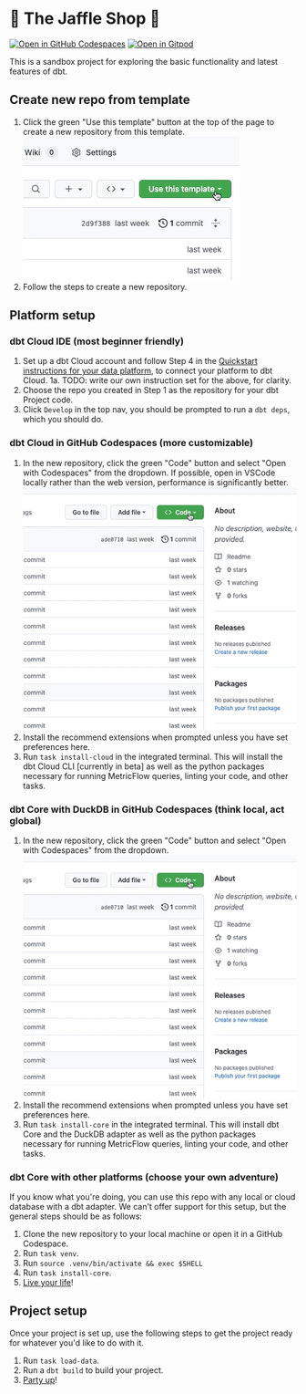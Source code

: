 # 🥪 The Jaffle Shop 🦘

[![Open in GitHub Codespaces](https://github.com/codespaces/badge.svg)](https://codespaces.new/dbt-labs/jaffle-shop?quickstart=1)
[![Open in Gitpod](https://gitpod.io/button/open-in-gitpod.svg)](https://gitpod.io/#https://github.com/dbt-labs/jaffle-shop)

This is a sandbox project for exploring the basic functionality and latest features of dbt.

## Create new repo from template

1. Click the green "Use this template" button at the top of the page to create a new repository from this template.
   ![Click 'Use this template'](/.github/static/use-template.gif)
2. Follow the steps to create a new repository.

## Platform setup

### dbt Cloud IDE (most beginner friendly)
1. Set up a dbt Cloud account and follow Step 4 in the [Quickstart instructions for your data platform](https://docs.getdbt.com/quickstarts), to connect your platform to dbt Cloud.
  1a. TODO: write our own instruction set for the above, for clarity. 
2. Choose the repo you created in Step 1 as the repository for your dbt Project code.
3. Click `Develop` in the top nav, you should be prompted to run a `dbt deps`, which you should do.

### dbt Cloud in GitHub Codespaces (more customizable)

1. In the new repository, click the green "Code" button and select "Open with Codespaces" from the dropdown. If possible, open in VSCode locally rather than the web version, performance is significantly better.
  ![Create codespace on main](.github/static/open-codespace.gif)
2. Install the recommend extensions when prompted unless you have set preferences here.
3. Run `task install-cloud` in the integrated terminal. This will install the dbt Cloud CLI [currently in beta] as well as the python packages necessary for running MetricFlow queries, linting your code, and other tasks.

### dbt Core with DuckDB in GitHub Codespaces (think local, act global)

1. In the new repository, click the green "Code" button and select "Open with Codespaces" from the dropdown.
  ![Create codespace on main](.github/static/open-codespace.gif)
2. Install the recommend extensions when prompted unless you have set preferences here.
3. Run `task install-core` in the integrated terminal. This will install dbt Core and the DuckDB adapter as well as the python packages necessary for running MetricFlow queries, linting your code, and other tasks.

### dbt Core with other platforms (choose your own adventure)

If you know what you're doing, you can use this repo with any local or cloud database with a dbt adapter. We can't offer support for this setup, but the general steps should be as follows:

1. Clone the new repository to your local machine or open it in a GitHub Codespace.
2. Run `task venv`.
3. Run `source .venv/bin/activate && exec $SHELL`
4. Run `task install-core`.
5. [Live your life](https://www.youtube.com/watch?v=koVHN6eO4Xg&t=72s)!

## Project setup

Once your project is set up, use the following steps to get the project ready for whatever you'd like to do with it.

1. Run `task load-data`.
2. Run a `dbt build` to build your project.
3. [Party up](https://www.youtube.com/watch?v=thIVtEOtlWM)!
